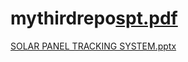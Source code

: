 # mythirdrepo[spt.pdf](https://github.com/user-attachments/files/19621388/spt.pdf)
[SOLAR PANEL TRACKING SYSTEM.pptx](https://github.com/user-attachments/files/19621393/SOLAR.PANEL.TRACKING.SYSTEM.pptx)
